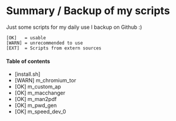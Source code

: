 # Summary / Backup of my scripts #

Just some scripts for my daily use I backup on Github :)

	[OK]   = usable
	[WARN] = unrecommended to use 
	[EXT]  = Scripts from extern sources

#### Table of contents

* [install.sh] 
* [WARN] m_chromium_tor  
* [OK] m_custom_ap      	
* [OK] m_macchanger     
* [OK] m_man2pdf	   
* [OK] m_pwd_gen	   	
* [OK] m_speed_dev_0    
